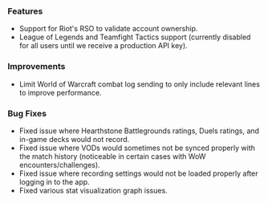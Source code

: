 ### Features
* Support for Riot's RSO to validate account ownership.
* League of Legends and Teamfight Tactics support (currently disabled for all users until we receive a production API key).

### Improvements
* Limit World of Warcraft combat log sending to only include relevant lines to improve performance.

### Bug Fixes
* Fixed issue where Hearthstone Battlegrounds ratings, Duels ratings, and in-game decks would not record.
* Fixed issue where VODs would sometimes not be synced properly with the match history (noticeable in certain cases with WoW encounters/challenges).
* Fixed issue where recording settings would not be loaded properly after logging in to the app.
* Fixed various stat visualization graph issues.
